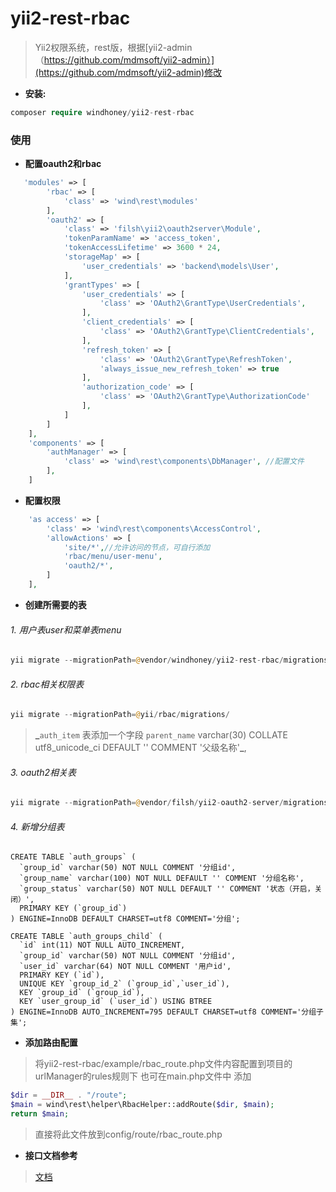 # yii2-rest-rbac

> Yii2权限系统，rest版，根据[yii2-admin（https://github.com/mdmsoft/yii2-admin）](https://github.com/mdmsoft/yii2-admin)修改

* **安装:**
```php
composer require windhoney/yii2-rest-rbac
```

### **使用**

* **配置oauth2和rbac**
```php
   'modules' => [
        'rbac' => [
            'class' => 'wind\rest\modules'
        ],
        'oauth2' => [
            'class' => 'filsh\yii2\oauth2server\Module',
            'tokenParamName' => 'access_token',
            'tokenAccessLifetime' => 3600 * 24,
            'storageMap' => [
                'user_credentials' => 'backend\models\User',
            ],
            'grantTypes' => [
                'user_credentials' => [
                    'class' => 'OAuth2\GrantType\UserCredentials',
                ],
                'client_credentials' => [
                    'class' => 'OAuth2\GrantType\ClientCredentials',
                ],
                'refresh_token' => [
                    'class' => 'OAuth2\GrantType\RefreshToken',
                    'always_issue_new_refresh_token' => true
                ],
                'authorization_code' => [
                    'class' => 'OAuth2\GrantType\AuthorizationCode'
                ],
            ]
        ]
    ],
    'components' => [
        'authManager' => [
            'class' => 'wind\rest\components\DbManager', //配置文件
        ],
    ]
```
* **配置权限**
```php
    'as access' => [
        'class' => 'wind\rest\components\AccessControl',
        'allowActions' => [
            'site/*',//允许访问的节点，可自行添加
            'rbac/menu/user-menu',
            'oauth2/*',
        ]
    ],
```


* **创建所需要的表**
###### 1. 用户表user和菜单表menu
```php
yii migrate --migrationPath=@vendor/windhoney/yii2-rest-rbac/migrations
```
###### 2. rbac相关权限表
```php
yii migrate --migrationPath=@yii/rbac/migrations/
```
> **_**`auth_item` 表添加一个字段 `parent_name` varchar(30) COLLATE utf8_unicode_ci DEFAULT '' COMMENT '父级名称'**_**,
###### 3. oauth2相关表
```php
yii migrate --migrationPath=@vendor/filsh/yii2-oauth2-server/migrations
```

###### 4. 新增分组表

```mysql
CREATE TABLE `auth_groups` (
  `group_id` varchar(50) NOT NULL COMMENT '分组id',
  `group_name` varchar(100) NOT NULL DEFAULT '' COMMENT '分组名称',
  `group_status` varchar(50) NOT NULL DEFAULT '' COMMENT '状态（开启，关闭）',
  PRIMARY KEY (`group_id`)
) ENGINE=InnoDB DEFAULT CHARSET=utf8 COMMENT='分组';
```

```mysql
CREATE TABLE `auth_groups_child` (
  `id` int(11) NOT NULL AUTO_INCREMENT,
  `group_id` varchar(50) NOT NULL COMMENT '分组id',
  `user_id` varchar(64) NOT NULL COMMENT '用户id',
  PRIMARY KEY (`id`),
  UNIQUE KEY `group_id_2` (`group_id`,`user_id`),
  KEY `group_id` (`group_id`),
  KEY `user_group_id` (`user_id`) USING BTREE
) ENGINE=InnoDB AUTO_INCREMENT=795 DEFAULT CHARSET=utf8 COMMENT='分组子集';
```



* **添加路由配置**

> 将yii2-rest-rbac/example/rbac_route.php文件内容配置到项目的urlManager的rules规则下
也可在main.php文件中 添加
```php
$dir = __DIR__ . "/route";
$main = wind\rest\helper\RbacHelper::addRoute($dir, $main);
return $main;
```
> 直接将此文件放到config/route/rbac_route.php

* **接口文档参考**

> [文档](https://windhoney.gitbooks.io/yii2-rest-rbac/)


